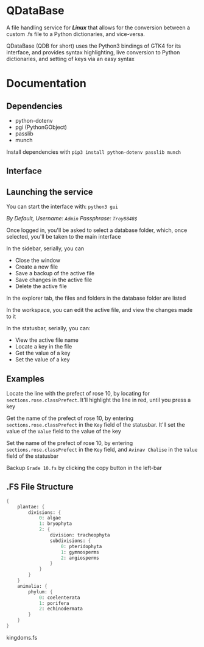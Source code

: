 # QDataBase
A file handling service for _**Linux**_ that allows for the conversion between a custom .fs file to a Python dictionaries, and vice-versa.

QDataBase (QDB for short) uses the Python3 bindings of GTK4 for its interface, and provides syntax highlighting, live conversion to Python dictionaries, and setting of keys via an easy syntax

# Documentation
## Dependencies
- python-dotenv
- pgi (PythonGObject)
- passlib
- munch

Install dependencies with `pip3 install python-dotenv passlib munch`

## Interface


## Launching the service
You can start the interface with: `python3 gui`

_By Default,_
_Username: `Admin`_
_Passphrase: `Troy8848$`_

Once logged in, you'll be asked to select a database folder, which, once selected, you'll be taken to the main interface

In the sidebar, serially, you can
- Close the window
- Create a new file
- Save a backup of the active file
- Save changes in the active file
- Delete the active file

In the explorer tab, the files and folders in the database folder are listed

In the workspace, you can edit the active file, and view the changes made to it

In the statusbar, serially, you can:
- View the active file name
- Locate a key in the file
- Get the value of a key
- Set the value of a key

## Examples
Locate the line with the prefect of rose 10, by locating for `sections.rose.classPrefect`. It'll highlight the line in red, until you press a key

Get the name of the prefect of rose 10, by entering `sections.rose.classPrefect` in the `Key` field of the statusbar. It'll set the value of the `Value` field to the value of the key

Set the name of the prefect of rose 10, by entering `sections.rose.classPrefect` in the `Key` field, and `Avinav Chalise` in the `Value` field of the statusbar

Backup `Grade 10.fs` by clicking the copy button in the left-bar

## .FS File Structure
```fs
{
    plantae: {
        divisions: {
            0: algae
            1: bryophyta
            2: {
                division: tracheophyta
                subdivisions: {
                    0: pteridophyta
                    1: gymnosperms
                    2: angiosperms
                }
            }
        }
    }
    animalia: {
        phylum: {
            0: coelenterata
            1: porifera
            2: echinodermata
        }
    }
}
```
kingdoms.fs
